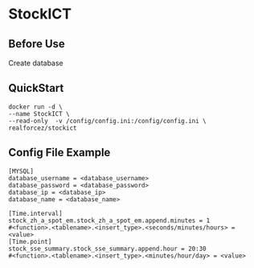 # StockICT

## Before Use

Create database

## QuickStart

```
docker run -d \
--name StockICT \
--read-only  -v /config/config.ini:/config/config.ini \
realforcez/stockict
```

## Config File Example
```
[MYSQL]
database_username = <database_username>
database_password = <database_password>
database_ip = <database_ip>
database_name = <database_name>

[Time.interval]
stock_zh_a_spot_em.stock_zh_a_spot_em.append.minutes = 1
#<function>.<tablename>.<insert_type>.<seconds/minutes/hours> = <value>
[Time.point]
stock_sse_summary.stock_sse_summary.append.hour = 20:30
#<function>.<tablename>.<insert_type>.<minutes/hour/day> = <value>
```